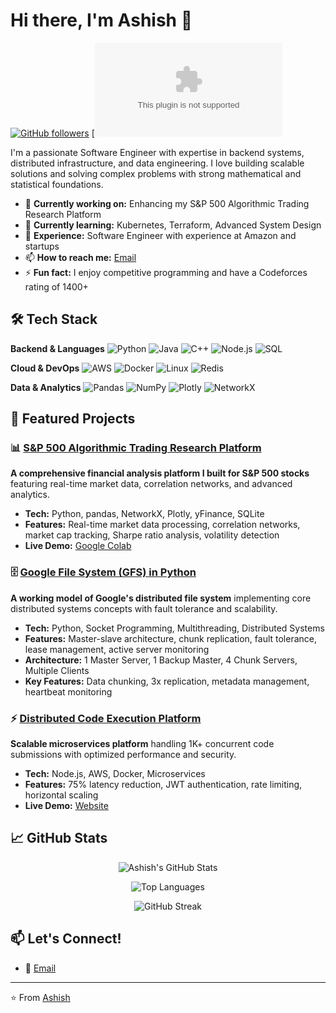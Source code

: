 # Hi there, I'm Ashish 👋

[![GitHub followers](https://img.shields.io/github/followers/AshishKothariii?label=Follow&style=social)](https://github.com/AshishKothariii)
[![Email](mailto:ashishkothari3664@gmail.com)

I'm a passionate Software Engineer with expertise in backend systems, distributed infrastructure, and data engineering. I love building scalable solutions and solving complex problems with strong mathematical and statistical foundations.

- 🔭 **Currently working on:** Enhancing my S&P 500 Algorithmic Trading Research Platform
- 🌱 **Currently learning:** Kubernetes, Terraform, Advanced System Design
- 💼 **Experience:** Software Engineer with experience at Amazon and startups
- 📫 **How to reach me:** [Email](mailto:ashishkothari3664@gmail.com)
- ⚡ **Fun fact:** I enjoy competitive programming and have a Codeforces rating of 1400+

## 🛠️ Tech Stack

**Backend & Languages**
![Python](https://img.shields.io/badge/Python-3776AB?style=for-the-badge&logo=python&logoColor=white)
![Java](https://img.shields.io/badge/Java-ED8B00?style=for-the-badge&logo=java&logoColor=white)
![C++](https://img.shields.io/badge/C++-00599C?style=for-the-badge&logo=c%2B%2B&logoColor=white)
![Node.js](https://img.shields.io/badge/Node.js-339933?style=for-the-badge&logo=nodedotjs&logoColor=white)
![SQL](https://img.shields.io/badge/SQL-4479A1?style=for-the-badge&logo=postgresql&logoColor=white)

**Cloud & DevOps**
![AWS](https://img.shields.io/badge/AWS-232F3E?style=for-the-badge&logo=amazon-aws&logoColor=white)
![Docker](https://img.shields.io/badge/Docker-2496ED?style=for-the-badge&logo=docker&logoColor=white)
![Linux](https://img.shields.io/badge/Linux-FCC624?style=for-the-badge&logo=linux&logoColor=black)
![Redis](https://img.shields.io/badge/Redis-DC382D?style=for-the-badge&logo=redis&logoColor=white)

**Data & Analytics**
![Pandas](https://img.shields.io/badge/Pandas-150458?style=for-the-badge&logo=pandas&logoColor=white)
![NumPy](https://img.shields.io/badge/NumPy-013243?style=for-the-badge&logo=numpy&logoColor=white)
![Plotly](https://img.shields.io/badge/Plotly-3F4F75?style=for-the-badge&logo=plotly&logoColor=white)
![NetworkX](https://img.shields.io/badge/NetworkX-FF6F61?style=for-the-badge)

## 🚀 Featured Projects

### 📊 [S&P 500 Algorithmic Trading Research Platform](https://github.com/AshishKothariii/S-P500-Algorithmic-Trading-Research-Platform)
**A comprehensive financial analysis platform I built for S&P 500 stocks** featuring real-time market data, correlation networks, and advanced analytics.
- **Tech:** Python, pandas, NetworkX, Plotly, yFinance, SQLite
- **Features:** Real-time market data processing, correlation networks, market cap tracking, Sharpe ratio analysis, volatility detection
- **Live Demo:** [Google Colab](https://colab.research.google.com/drive/1izaNJQDhEDxHYdVpHR4kDmoLzltugNDe?usp=sharing)

### 🗄️ [Google File System (GFS) in Python](https://github.com/AshishKothariii/GFS)
**A working model of Google's distributed file system** implementing core distributed systems concepts with fault tolerance and scalability.
- **Tech:** Python, Socket Programming, Multithreading, Distributed Systems
- **Features:** Master-slave architecture, chunk replication, fault tolerance, lease management, active server monitoring
- **Architecture:** 1 Master Server, 1 Backup Master, 4 Chunk Servers, Multiple Clients
- **Key Features:** Data chunking, 3x replication, metadata management, heartbeat monitoring

### ⚡ [Distributed Code Execution Platform](https://github.com/AshithKothariii/online-judge)
**Scalable microservices platform** handling 1K+ concurrent code submissions with optimized performance and security.
- **Tech:** Node.js, AWS, Docker, Microservices
- **Features:** 75% latency reduction, JWT authentication, rate limiting, horizontal scaling
- **Live Demo:** [Website](https://weecodee.netlify.app/) 

## 📈 GitHub Stats

<div align="center">
  
![Ashish's GitHub Stats](https://github-readme-stats.vercel.app/api?username=AshishKothariii&show_icons=true&theme=radical&hide_border=true)

![Top Languages](https://github-readme-stats.vercel.app/api/top-langs/?username=AshishKothariii&layout=compact&theme=radical&hide_border=true)

![GitHub Streak](https://github-readme-streak-stats.herokuapp.com/?user=AshishKothariii&theme=radical&hide_border=true)

</div>

## 📫 Let's Connect!
- 📧 [Email](mailto:ashishkothari3664@gmail.com)

---

⭐️ From [Ashish](https://github.com/AshishKothariii)
